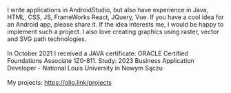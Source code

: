 I write applications in AndroidStudio, but also have experience in Java, HTML, CSS, JS, FrameWorks React, JQuery, Vue. If you have a cool idea for an Android app, please share it. If the idea interests me, I would be happy to implement such a project. I also love creating graphics using raster, vector and SVG path technologies.
<br/><br/>
In October 2021 I received a JAVA certificate: ORACLE Certified Foundations Associate 1Z0-811.
Study: 2023 Business Application Developer - National Louis University in Nowym Sączu
<br/><br/>
My projects: 
https://ollo.link/projects
